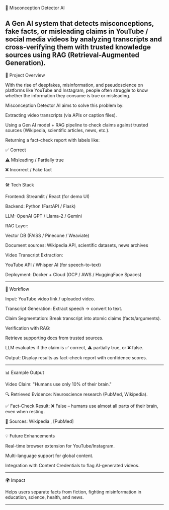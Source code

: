 🧠 Misconception Detector AI

A Gen AI system that detects misconceptions, fake facts, or misleading claims in YouTube / social media videos by analyzing transcripts and cross-verifying them with trusted knowledge sources using RAG (Retrieval-Augmented Generation).
---------------------------------------------------------------------------------------------------------------------------------------------------------------------------------------------------------------------

🚀 Project Overview

With the rise of deepfakes, misinformation, and pseudoscience on platforms like YouTube and Instagram, people often struggle to know whether the information they consume is true or misleading.

Misconception Detector AI aims to solve this problem by:

Extracting video transcripts (via APIs or caption files).

Using a Gen AI model + RAG pipeline to check claims against trusted sources (Wikipedia, scientific articles, news, etc.).

Returning a fact-check report with labels like:

✅ Correct

⚠️ Misleading / Partially true

❌ Incorrect / Fake fact

---------------------------------------------------------------------------------------------------------------------------------------------------------------------------------------------------------------------

🛠️ Tech Stack

Frontend: Streamlit / React (for demo UI)

Backend: Python (FastAPI / Flask)

LLM: OpenAI GPT / Llama-2 / Gemini

RAG Layer:

Vector DB (FAISS / Pinecone / Weaviate)

Document sources: Wikipedia API, scientific datasets, news archives

Video Transcript Extraction:

YouTube API / Whisper AI (for speech-to-text)

Deployment: Docker + Cloud (GCP / AWS / HuggingFace Spaces)

---------------------------------------------------------------------------------------------------------------------------------------------------------------------------------------------------------------------

🔎 Workflow

Input: YouTube video link / uploaded video.

Transcript Generation: Extract speech → convert to text.

Claim Segmentation: Break transcript into atomic claims (facts/arguments).

Verification with RAG:

Retrieve supporting docs from trusted sources.

LLM evaluates if the claim is ✅ correct, ⚠️ partially true, or ❌ false.

Output: Display results as fact-check report with confidence scores.

---------------------------------------------------------------------------------------------------------------------------------------------------------------------------------------------------------------------

📊 Example Output

Video Claim: "Humans use only 10% of their brain."

🔍 Retrieved Evidence: Neuroscience research (PubMed, Wikipedia).

✅ Fact-Check Result: ❌ False – humans use almost all parts of their brain, even when resting.

🔗 Sources: Wikipedia
, [PubMed]

---------------------------------------------------------------------------------------------------------------------------------------------------------------------------------------------------------------------

💡 Future Enhancements

Real-time browser extension for YouTube/Instagram.

Multi-language support for global content.

Integration with Content Credentials to flag AI-generated videos.

---------------------------------------------------------------------------------------------------------------------------------------------------------------------------------------------------------------------

🌍 Impact

Helps users separate facts from fiction, fighting misinformation in education, science, health, and news.

---------------------------------------------------------------------------------------------------------------------------------------------------------------------------------------------------------------------
